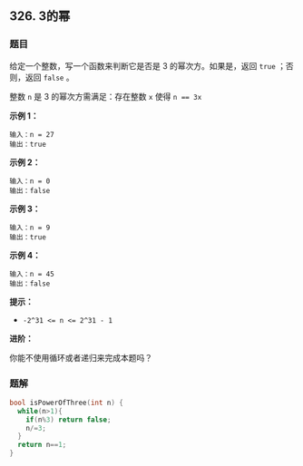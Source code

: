 ## 326. 3的幂

### 题目

给定一个整数，写一个函数来判断它是否是 3 的幂次方。如果是，返回 `true` ；否则，返回 `false` 。

整数 `n` 是 3 的幂次方需满足：存在整数 `x` 使得 `n == 3x`

**示例 1：**

```
输入：n = 27
输出：true
```

**示例 2：**

```
输入：n = 0
输出：false
```

**示例 3：**

```
输入：n = 9
输出：true
```

**示例 4：**

```
输入：n = 45
输出：false
```

**提示：**

- `-2^31 <= n <= 2^31 - 1`

**进阶：**

你能不使用循环或者递归来完成本题吗？

### 题解

```cpp
bool isPowerOfThree(int n) {
  while(n>1){
    if(n%3) return false;
    n/=3;
  }
  return n==1;
}
```